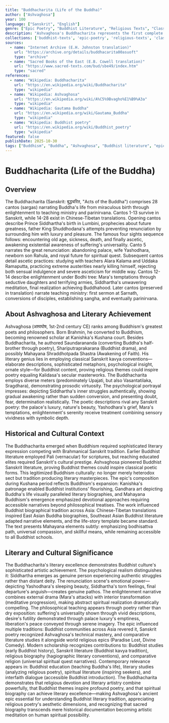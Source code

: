 ```yaml
---
title: "Buddhacharita (Life of the Buddha)"
author: ["Ashvaghosa"]
year: 100
language: ["Sanskrit", "English"]
genre: ["Epic Poetry", "Buddhist Literature", "Religious Texts", "Classical Literature"]
description: "Ashvaghosa's Buddhacharita represents the first complete literary biography of Buddha, presenting his life through Sanskrit mahakavya form with poetic excellence rivaling classical secular epics while conveying profound Buddhist teachings. Composed around 1st-2nd century CE, this masterwork of 28 cantos (17 surviving in Sanskrit, remainder preserved through Chinese-Tibetan translations) narrates Buddha's journey from princely luxury through renunciation to enlightenment and teaching ministry. The epic employs Kalidasa-level poetic sophistication—elaborate metaphors, psychological insight, philosophical depth—demonstrating that Buddhist themes could inspire literary art equaling secular poetry. Beyond biographical narrative, Ashvaghosa presents Buddhist philosophy accessibly: suffering's universality, desire as suffering's cause, renunciation's necessity, meditation's transformative power, and enlightenment as liberation. The work influenced Buddhist literature across Asia, inspiring biographical traditions in multiple languages, while proving Buddhist Sanskrit poetry's artistic legitimacy. E.H. Johnston's critical edition and translation introduced this masterpiece to modern scholarship, revealing early Buddhist community's literary sophistication and Ashvaghosa's genius combining religious devotion with poetic artistry."
collections: ['buddhist-texts', 'epic-poetry', 'religious-texts', 'classical-literature', 'devotional-poetry']
sources:
  - name: "Internet Archive (E.H. Johnston translation)"
    url: "https://archive.org/details/buddhacarita00asuoft"
    type: "archive"
  - name: "Sacred Books of the East (E.B. Cowell translation)"
    url: "https://www.sacred-texts.com/bud/sbe49/index.htm"
    type: "sacred"
references:
  - name: "Wikipedia: Buddhacharita"
    url: "https://en.wikipedia.org/wiki/Buddhacharita"
    type: "wikipedia"
  - name: "Wikipedia: Ashvaghosa"
    url: "https://en.wikipedia.org/wiki/A%C5%9Bvagho%E1%B9%A3a"
    type: "wikipedia"
  - name: "Wikipedia: Gautama Buddha"
    url: "https://en.wikipedia.org/wiki/Gautama_Buddha"
    type: "wikipedia"
  - name: "Wikipedia: Buddhist poetry"
    url: "https://en.wikipedia.org/wiki/Buddhist_poetry"
    type: "wikipedia"
featured: false
publishDate: 2025-10-30
tags: ["Buddhism", "Buddha", "Ashvaghosa", "Buddhist literature", "epic poetry", "Sanskrit poetry", "biography", "religious texts", "public domain"]
---
```


# Buddhacharita (Life of the Buddha)

## Overview

The Buddhacharita (Sanskrit: बुद्धचरित, "Acts of the Buddha") comprises 28 cantos (sargas) narrating Buddha's life from miraculous birth through enlightenment to teaching ministry and parinirvana. Cantos 1-13 survive in Sanskrit, while 14-28 exist in Chinese-Tibetan translations. Opening cantos describe Prince Siddhartha's birth in Lumbini, prophecies about future greatness, father King Shuddhodana's attempts preventing renunciation by surrounding him with luxury and pleasure. The famous four sights sequence follows: encountering old age, sickness, death, and finally ascetic, awakening existential awareness of suffering's universality. Canto 5 narrates the great renunciation: abandoning palace, wife Yashodhara, newborn son Rahula, and royal future for spiritual quest. Subsequent cantos detail ascetic practices: studying with teachers Alara Kalama and Uddaka Ramaputta, practicing extreme austerities nearly killing himself, rejecting both sensual indulgence and severe asceticism for middle way. Cantos 12-14 describe enlightenment under Bodhi tree: Mara's temptations through seductive daughters and terrifying armies, Siddhartha's unwavering meditation, final realization achieving Buddhahood. Later cantos (preserved in translation) narrate teaching ministry: first sermon at Sarnath, conversions of disciples, establishing sangha, and eventually parinirvana.

## About Ashvaghosa and Literary Achievement

Ashvaghosa (अश्वघोष, 1st-2nd century CE) ranks among Buddhism's greatest poets and philosophers. Born Brahmin, he converted to Buddhism, becoming renowned scholar at Kanishka's Kushana court. Besides Buddhacharita, he authored Saundarananda (converting Buddha's half-brother through poetry), Shariputraprakarana (Buddhist drama), and possibly Mahayana Shraddhotpada Shastra (Awakening of Faith). His literary genius lies in employing classical Sanskrit kavya conventions—elaborate descriptions, sophisticated metaphors, psychological insight, ornate style—for Buddhist content, proving religious themes could inspire poetry equaling Kalidasa's secular masterworks. The Buddhacharita employs diverse meters (predominately Upajati, but also Vasantatilaka, Sragdhara), demonstrating prosodic virtuosity. The psychological portrayal impresses: depicting Siddhartha's inner struggles authentically, showing gradual awakening rather than sudden conversion, and presenting doubt, fear, determination realistically. The poetic descriptions rival any Sanskrit poetry: the palace's luxury, nature's beauty, Yashodhara's grief, Mara's temptations, enlightenment's serenity receive treatment combining sensory vividness with symbolic depth.

## Historical and Cultural Context

The Buddhacharita emerged when Buddhism required sophisticated literary expression competing with Brahmanical Sanskrit tradition. Earlier Buddhist literature employed Pali (vernacular) for scriptures, but reaching educated elites required Sanskrit's cultural prestige. Ashvaghosa pioneered Buddhist Sanskrit literature, proving Buddhist themes could inspire classical poetic forms. This legitimized Buddhism culturally: no longer merely heterodox sect but tradition producing literary masterpieces. The epic's composition during Kushana period reflects Buddhism's expansion: Kanishka's patronage enabled Buddhist institutions' flourishing, Gandhara art depicting Buddha's life visually paralleled literary biographies, and Mahayana Buddhism's emergence emphasized devotional approaches requiring accessible narratives beyond philosophical treatises. The work influenced Buddhist biographical tradition across Asia: Chinese-Tibetan translations inspired East Asian Buddha biographies, Southeast Asian Buddhist literature adapted narrative elements, and the life-story template became standard. The text presents Mahayana elements subtly: emphasizing bodhisattva path, universal compassion, and skillful means, while remaining accessible to all Buddhist schools.

## Literary and Cultural Significance

The Buddhacharita's literary excellence demonstrates Buddhist culture's sophisticated artistic achievement. The psychological realism distinguishes it: Siddhartha emerges as genuine person experiencing authentic struggles rather than distant deity. The renunciation scene's emotional power—depicting Yashodhara's sleeping beauty, Siddhartha's torn feelings, final departure's anguish—creates genuine pathos. The enlightenment narrative combines external drama (Mara's attacks) with interior transformation (meditative progression), making abstract spiritual realization dramatically compelling. The philosophical teaching appears through poetry rather than dry exposition: suffering's universality shown through vivid descriptions, desire's futility demonstrated through palace luxury's emptiness, liberation's peace conveyed through serene imagery. The epic influenced multiple traditions: Buddhist communities across Asia revered it, Sanskrit poetry recognized Ashvaghosa's technical mastery, and comparative literature studies it alongside world religious epics (Paradise Lost, Divine Comedy). Modern scholarship recognizes contributions to: Buddhist studies (early Buddhist history), Sanskrit literature (Buddhist kavya tradition), religious biography (hagiographic literary conventions), and comparative religion (universal spiritual quest narratives). Contemporary relevance appears in: Buddhist education (teaching Buddha's life), literary studies (analyzing religious poetry), spiritual literature (inspiring seekers), and interfaith dialogue (accessible Buddhist introduction). The Buddhacharita demonstrates that religious devotion and literary artistry combine powerfully, that Buddhist themes inspire profound poetry, and that spiritual biography can achieve literary excellence—making Ashvaghosa's ancient epic essential for understanding Buddhist literary tradition, appreciating religious poetry's aesthetic dimensions, and recognizing that sacred biography transcends mere historical documentation becoming artistic meditation on human spiritual possibility.
